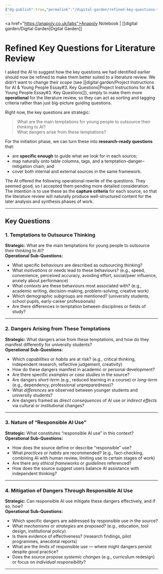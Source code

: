 ```yaml
---
{"dg-publish":true,"permalink":"/digital-garden/refined-key-questions-for-the-literature-review/","created":"2025-08-13T16:41:23.689+01:00","updated":"2025-08-17T14:28:02.104+01:00"}
---
```


<a href="https://anapoly.co.uk/labs">Anapoly Notebook</a> | [[digital garden/Digital Garden\|Digital Garden]] 

# Refined Key Questions for Literature Review

I asked the AI to suggest how the key questions we had identified earlier should now be refined to make them better suited to a literature review. We didn’t want to change their *scope* (see [[digital garden/Project Instructions for AI & Young People Essay#3. Key Questions\|Project Instructions for AI & Young People Essay#3. Key Questions]]), simply to make them more **operational** for the literature review, so they can act as sorting and tagging criteria rather than just big-picture guiding questions. 

Right now, the key questions are strategic:

> What are the main temptations for young people to outsource their thinking to AI?    
> What dangers arise from these temptations?

For the initiation phase, we can turn these into **research-ready questions** that:

- are **specific enough** to guide what we look for in each source;    
- map naturally onto table columns, tags, and a temptation–danger–mitigation chain; and 
- cover both internal and external sources in the same framework.

The AI offered the following operational rewrite of the questions. They seemed good, so I accepted them pending more detailed consideration. The intention is to use these as the **capture criteria** for each source, so that the literature review will naturally produce well-structured content for the later analysis and synthesis phases of work.

---

## Key Questions

### 1. Temptations to Outsource Thinking

**Strategic:** What are the main temptations for young people to outsource their thinking to AI?  
**Operational Sub-Questions:**

- What specific _behaviours_ are described as outsourcing thinking?    
- What _motivations_ or needs lead to these behaviours? (e.g., speed, convenience, perceived accuracy, avoiding effort, social/peer influence, anxiety about performance)    
- What _contexts_ are these behaviours most associated with? (e.g., academic writing, decision-making, problem-solving, creative work)    
- Which demographic subgroups are mentioned? (university students, school pupils, early-career professionals)    
- Are there differences in temptation between disciplines or fields of study?    

---

### 2. Dangers Arising from These Temptations

**Strategic:** What dangers arise from these temptations, and how do they manifest differently for university students?  
**Operational Sub-Questions:**

- Which _capabilities_ or _habits_ are at risk? (e.g., critical thinking, independent research, reflective judgement, creativity)    
- How do these dangers manifest in academic or personal development?    
- Are there specific _examples or case studies_ in the source?    
- Are dangers _short-term_ (e.g., reduced learning in a course) or _long-term_ (e.g., dependency, professional unpreparedness)?    
- What _differences_ are observed between younger students and university students?    
- Are dangers framed as _direct consequences_ of AI use or _indirect effects_ via cultural or institutional changes?
    

---

### 3. Nature of “Responsible AI Use”

**Strategic:** What constitutes “responsible AI use” in this context?  
**Operational Sub-Questions:**

- How does the source define or describe “responsible” use?    
- What _practices_ or _habits_ are recommended? (e.g., fact-checking, combining AI with human review, limiting use to certain stages of work)    
- Are there any _ethical frameworks_ or _guidelines_ referenced?    
- How does the source suggest users balance AI assistance with independent thinking?
    

---

### 4. Mitigation of Dangers Through Responsible AI Use

**Strategic:** Can responsible AI use mitigate these dangers effectively, and if so, how?  
**Operational Sub-Questions:**

- Which specific dangers are addressed by responsible use in the source?    
- What _mechanisms_ or _strategies_ are proposed? (e.g., education, tool design, institutional policy)   
- Is there evidence of effectiveness? (research findings, pilot programmes, anecdotal reports)    
- What are the _limits_ of responsible use — where might dangers persist despite good practice?    
- Does the source propose _systemic changes_ (e.g., curriculum redesign) or focus on _individual responsibility_?    

---


